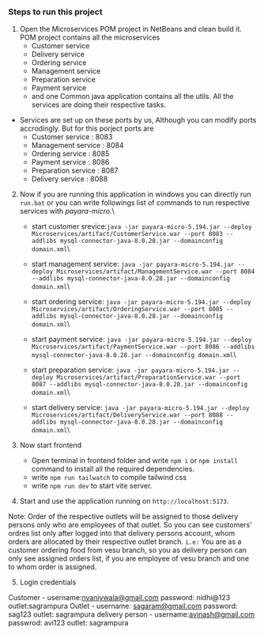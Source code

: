 ### Steps to run this project

1. Open the Microservices POM project in NetBeans and clean build it. POM project contains all the microservices
   - Customer service
   - Delivery service
   - Ordering service
   - Management service
   - Preparation service
   - Payment service
   - and one Common java application contains all the utils.
     All the services are doing their respective tasks.

- Services are set up on these ports by us, Although you can modify ports accrodingly. But for this porject ports are
  - Customer service : 8083
  - Management service : 8084
  - Ordering service : 8085
  - Payment service : 8086
  - Preparation service : 8087
  - Delivery service : 8088

2. Now if you are running this application in windows you can directly run `run.bat` or you can write followings list of commands to run respective services with _payara-micro_.\

   - start customer srevice:`java -jar payara-micro-5.194.jar --deploy Microservices/artifact/CustomerService.war --port 8083 --addlibs mysql-connector-java-8.0.28.jar --domainconfig domain.xml`\

   - start management service: `java -jar payara-micro-5.194.jar --deploy Microservices/artifact/ManagementService.war --port 8084 --addlibs mysql-connector-java-8.0.28.jar --domainconfig domain.xml`\

   - start ordering service: `java -jar payara-micro-5.194.jar --deploy Microservices/artifact/OrderingService.war --port 8085 --addlibs mysql-connector-java-8.0.28.jar --domainconfig domain.xml`\

   - start payment service: `java -jar payara-micro-5.194.jar --deploy Microservices/artifact/PaymentService.war --port 8086 --addlibs mysql-connector-java-8.0.28.jar --domainconfig domain.xml`\

   - start preparation service: `java -jar payara-micro-5.194.jar --deploy Microservices/artifact/PreparationService.war --port 8087 --addlibs mysql-connector-java-8.0.28.jar --domainconfig domain.xml`\

   - start delivery service: `java -jar payara-micro-5.194.jar --deploy Microservices/artifact/DeliveryService.war --port 8088 --addlibs mysql-connector-java-8.0.28.jar --domainconfig domain.xml`\

3. Now start frontend

   - Open terminal in frontend folder and write `npm i` or `npm install` command to install all the required dependencies.
   - write `npm run tailwatch` to compile tailwind css
   - write `npm run dev` to start vite server.

4. Start and use the application running on `http://localhost:5173`.

Note: Order of the respective outlets will be assigned to those delivery persons only who are employees of that outlet. So you can see customers' ordres list only after logged into that delivery persons account, whom orders are allocated by their respective outlet branch. `i.e:` You are as a customer ordering food from vesu branch, so you as delivery person can only see assigned orders list, if you are employee of vesu branch and one to whom order is assigned.

5. Login credentials

Customer - username:nvaniywala@gmail.com  password: nidhi@123 outlet:sagrampura
Outlet - username: sagaram@gmail.com password: sag123  outlet: sagrampura
delivery person - username:avinash@gmail.com   passwrod: avi123  outlet: sagrampura
